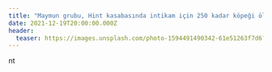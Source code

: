 ```yaml
---
title: "Maymun grubu, Hint kasabasında intikam için 250 kadar köpeği öldürdü!"
date: 2021-12-19T20:00:00.000Z
header:
  teaser: https://images.unsplash.com/photo-1594491490342-61e51263f7d6?ixlib=rb-1.2.1&ixid=MnwxMjA3fDB8MHxwaG90by1wYWdlfHx8fGVufDB8fHx8&auto=format&fit=crop&w=1470&q=80
---
```

nt
